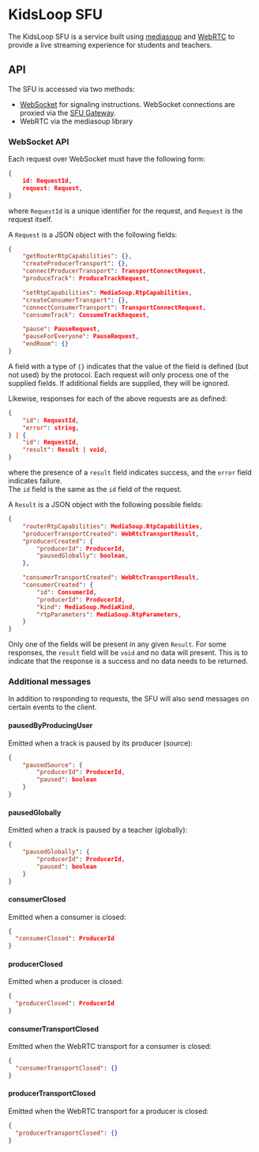 # KidsLoop SFU

The KidsLoop SFU is a service built using [mediasoup](./mediasoup.md) and [WebRTC](./webrtc.md) to provide a live streaming 
experience for students and teachers.  

## API

The SFU is accessed via two methods:
- [WebSocket](./websocket.md) for signaling instructions.  WebSocket connections are proxied via the [SFU Gateway](./kl-sfu-gate.md).
- WebRTC via the mediasoup library

### WebSocket API

Each request over WebSocket must have the following form:
```json 
{
    id: RequestId,
    request: Request,
}
```
where `RequestId` is a unique identifier for the request, and `Request` is the request itself.

A `Request` is a JSON object with the following fields:
```json
{
    "getRouterRtpCapabilities": {},
    "createProducerTransport": {},
    "connectProducerTransport": TransportConnectRequest,
    "produceTrack": ProduceTrackRequest,

    "setRtpCapabilities": MediaSoup.RtpCapabilities,
    "createConsumerTransport": {},
    "connectConsumerTransport": TransportConnectRequest,
    "consumeTrack": ConsumeTrackRequest,

    "pause": PauseRequest,
    "pauseForEveryone": PauseRequest,
    "endRoom": {}
}
```
A field with a type of `{}` indicates that the value of the field is defined (but not used) by the protocol.
Each request will only process one of the supplied fields.  If additional fields are supplied, they will be ignored.

Likewise, responses for each of the above requests are as defined:
```json
{
    "id": RequestId,
    "error": string,
} | {
    "id": RequestId,
    "result": Result | void,
}
```
where the presence of a `result` field indicates success, and the `error` field indicates failure.  
The `id` field is the same as the `id` field of the request.

A `Result` is a JSON object with the following possible fields:
```json
{
    "routerRtpCapabilities": MediaSoup.RtpCapabilities,
    "producerTransportCreated": WebRtcTransportResult,
    "producerCreated": {
        "producerId": ProducerId,
        "pausedGlobally": boolean,
    },

    "consumerTransportCreated": WebRtcTransportResult,
    "consumerCreated": {
        "id": ConsumerId,
        "producerId": ProducerId,
        "kind": MediaSoup.MediaKind,
        "rtpParameters": MediaSoup.RtpParameters,
    }
}
```
Only one of the fields will be present in any given `Result`.  For some responses, the `result` field will be `void` and 
no data will present.  This is to indicate that the response is a success and no data needs to be returned.

### Additional messages

In addition to responding to requests, the SFU will also send messages on certain events to the client.

#### pausedByProducingUser

Emitted when a track is paused by its producer (source):
```json
{
    "pausedSource": {
        "producerId": ProducerId,
        "paused": boolean
    }
}
```

#### pausedGlobally

Emitted when a track is paused by a teacher (globally):
```json 
{
    "pausedGlobally": {
        "producerId": ProducerId,
        "paused": boolean
    }
}
```

#### consumerClosed

Emitted when a consumer is closed:

```json
{
  "consumerClosed": ProducerId
}
```

#### producerClosed

Emitted when a producer is closed:

```json
{
  "producerClosed": ProducerId
}
```

#### consumerTransportClosed

Emitted when the WebRTC transport for a consumer is closed:

```json
{
  "consumerTransportClosed": {}
}
```

#### producerTransportClosed

Emitted when the WebRTC transport for a producer is closed:

```json
{
  "producerTransportClosed": {}
}
```
